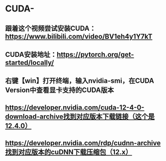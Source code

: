 # CUDA-
## 跟着这个视频尝试安装CUDA：https://www.bilibili.com/video/BV1eh4y1Y7kT
## CUDA安装地址：https://pytorch.org/get-started/locally/
## 右键【win】打开终端，输入nvidia-smi，在CUDA Version中查看显卡支持的CUDA版本
## https://developer.nvidia.com/cuda-12-4-0-download-archive找到对应版本下载链接（这个是12.4.0）
## https://developer.nvidia.com/rdp/cudnn-archive找到对应版本的cuDNN下载压缩包（12.x）
